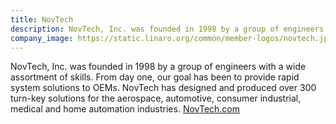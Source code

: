 ```yaml
---
title: NovTech
description: NovTech, Inc. was founded in 1998 by a group of engineers with a wide assortment of skills. From day one, our goal has been to provide rapid system solutions to OEMs. NovTech has designed and produced over 300 turn-key solutions for the aerospace, automotive, consumer industrial, medical and home automation industries.
company_image: https://static.linaro.org/common/member-logos/novtech.jpg
---
```

NovTech, Inc. was founded in 1998 by a group of engineers with a wide assortment of skills. From day one, our goal has been to provide rapid system solutions to OEMs. NovTech has designed and produced over 300 turn-key solutions for the aerospace, automotive, consumer industrial, medical and home automation industries. [NovTech.com](http://www.novtech.com/)
